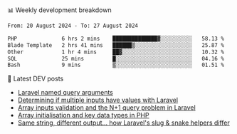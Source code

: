 📊 Weekly development breakdown
<!--START_SECTION:waka-->

```txt
From: 20 August 2024 - To: 27 August 2024

PHP              6 hrs 2 mins    ██████████████▓░░░░░░░░░░   58.13 %
Blade Template   2 hrs 41 mins   ██████▒░░░░░░░░░░░░░░░░░░   25.87 %
Other            1 hr 4 mins     ██▓░░░░░░░░░░░░░░░░░░░░░░   10.32 %
SQL              25 mins         █░░░░░░░░░░░░░░░░░░░░░░░░   04.16 %
Bash             9 mins          ▒░░░░░░░░░░░░░░░░░░░░░░░░   01.51 %
```

<!--END_SECTION:waka-->

📕 Latest DEV posts
<!-- BLOG-POST-LIST:START -->
- [Laravel named query arguments](https://dev.to/michaelvickersuk/laravel-named-query-arguments-28kd)
- [Determining if multiple inputs have values with Laravel](https://dev.to/michaelvickersuk/determining-if-multiple-inputs-have-values-with-laravel-km6)
- [Array inputs validation and the N+1 query problem in Laravel](https://dev.to/michaelvickersuk/array-inputs-validation-and-the-n1-query-problem-in-laravel-2agb)
- [Array initialisation and key data types in PHP](https://dev.to/michaelvickersuk/array-initialisation-and-key-data-types-in-php-1e5b)
- [Same string, different output... how Laravel&#39;s slug &amp; snake helpers differ](https://dev.to/michaelvickersuk/same-string-different-output-how-laravels-slug-snake-helpers-differ-1ccj)
<!-- BLOG-POST-LIST:END -->
